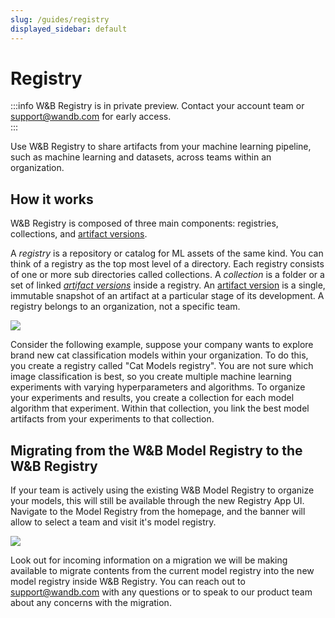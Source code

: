 ```yaml
---
slug: /guides/registry
displayed_sidebar: default
---
```


# Registry

:::info
W&B Registry is in private preview. Contact your account team or support@wandb.com for early access.  
:::


Use W&B Registry to share artifacts from your machine learning pipeline, such as machine learning and datasets, across teams within an organization. 


## How it works
W&B Registry is composed of three main components: registries, collections, and [artifact versions](../artifacts/create-a-new-artifact-version.md).

A *registry* is a repository or catalog for ML assets of the same kind. You can think of a registry as the top most level of a directory. Each registry consists of one or more sub directories called collections. A *collection* is a folder or a set of linked [*artifact versions*](../artifacts/create-a-new-artifact-version.md) inside a registry. An [artifact version](../artifacts/create-a-new-artifact-version.md) is a single, immutable snapshot of an artifact at a particular stage of its development.  A registry belongs to an organization, not a specific team.

![](/images/registry/registry_diagram_homepage.png)

Consider the following example, suppose your company wants to explore brand new cat classification models within your organization. To do this, you create a registry called "Cat Models registry". You are not sure which image classification is best, so you create multiple machine learning experiments with varying hyperparameters and algorithms. To organize your experiments and results, you create a collection for each model algorithm that experiment. Within that collection, you link the best model artifacts from your experiments to that collection.

<!-- To do: Add Raven's new diagram -->

## Migrating from the W&B Model Registry to the W&B Registry

If your team is actively using the existing W&B Model Registry to organize your models, this will still be available through the new Registry App UI. Navigate to the Model Registry from the homepage, and the banner will allow to select a team and visit it's model registry.

![](/images/registry/nav_to_old_model_reg.gif)

Look out for incoming information on a migration we will be making available to migrate contents from the current model registry into the new model registry inside W&B Registry. You can reach out to support@wandb.com with any questions or to speak to our product team about any concerns with the migration.

 

<!-- To do: INSERT -->